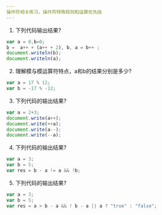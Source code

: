 ```yaml
---
操作符相关练习，操作符特殊规则和运算优先级
---
```


1. 下列代码输出结果?
  ```js
  var a = 0,b=0;
  b =  a++ + (a++ + 2), b, a = b++ ;
  document.writeln(b);
  document.writeln(a);
  ```

2. 理解模与模运算符特点，a和b的结果分别是多少?
  ```js
  var a = 17 % 12; 
  var b = -17 % -12; 
  ```
3. 下列代码的输出结果?

  ```js
  var a = 2+3;
  document.write(a++);
  document.write(++a);
  document.write(a--);
  document.write(--a);
  ```
4. 下列代码的输出结果?

  ```js
  var a = 3;
  var b = 5;
  var res = b - a != a && !b;
  ```
5. 下列代码的输出结果?

  ```js
  var a = 3;
  var b = 5;
  var res = a > b - a && ! b - a || a ? "true" : "false";
  ```

